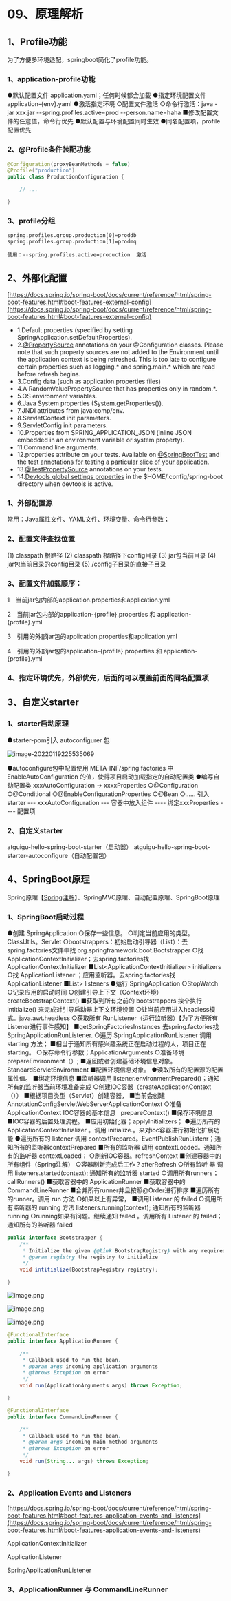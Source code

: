 
# 09、原理解析

## 1、Profile功能  

为了方便多环境适配，springboot简化了profile功能。  

### 1、application-profile功能  

●默认配置文件 application.yaml；任何时候都会加载 
●指定环境配置文件 application-{env}.yaml 
●激活指定环境 
		○配置文件激活 
		○命令行激活：java -jar xxx.jar \--spring.profiles.active=prod --person.name=haha 
■修改配置文件的任意值，命令行优先 
●默认配置与环境配置同时生效 
●同名配置项，profile配置优先  

### 2、@Profile条件装配功能

```java
@Configuration(proxyBeanMethods = false)
@Profile("production")
public class ProductionConfiguration {

    // ...

}
```

### 3、profile分组

```properties
spring.profiles.group.production[0]=proddb
spring.profiles.group.production[1]=prodmq

使用：--spring.profiles.active=production  激活
```

## 2、外部化配置  

[https://docs.spring.io/spring-boot/docs/current/reference/html/spring-boot-features.html#boot-features-external-config](https://docs.spring.io/spring-boot/docs/current/reference/html/spring-boot-features.html#boot-features-external-config)  

* 1.Default properties (specified by setting SpringApplication.setDefaultProperties).  
* 2.[@PropertySource](https://docs.spring.io/spring/docs/5.3.1/javadoc-api/org/springframework/context/annotation/PropertySource.html) annotations on your @Configuration classes. Please note that such property sources are not added to the Environment until the application context is being refreshed. This is too late to configure certain properties such as logging.\* and spring.main.\* which are read before refresh begins.  
* 3.Config data (such as application.properties files)  
* 4.A RandomValuePropertySource that has properties only in random.\*.  
* 5.OS environment variables.  
* 6.Java System properties (System.getProperties()).  
* 7.JNDI attributes from java:comp/env.  
* 8.ServletContext init parameters.  
* 9.ServletConfig init parameters.  
* 10.Properties from SPRING\_APPLICATION\_JSON (inline JSON embedded in an environment variable or system property).  
* 11.Command line arguments.  
* 12.properties attribute on your tests. Available on [@SpringBootTest](https://docs.spring.io/spring-boot/docs/2.4.0/api/org/springframework/boot/test/context/SpringBootTest.html) and the [test annotations for testing a particular slice of your application](https://docs.spring.io/spring-boot/docs/current/reference/html/spring-boot-features.html#boot-features-testing-spring-boot-applications-testing-autoconfigured-tests).  
* 13.[@TestPropertySource](https://docs.spring.io/spring/docs/5.3.1/javadoc-api/org/springframework/test/context/TestPropertySource.html) annotations on your tests.  
* 14.[Devtools global settings properties](https://docs.spring.io/spring-boot/docs/current/reference/html/using-spring-boot.html#using-boot-devtools-globalsettings) in the $HOME/.config/spring-boot directory when devtools is active.  

### 1、外部配置源  

常用：Java属性文件、YAML文件、环境变量、命令行参数；  

### 2、配置文件查找位置  

(1) classpath 根路径 
(2) classpath 根路径下config目录 
(3) jar包当前目录 
(4) jar包当前目录的config目录 
(5) /config子目录的直接子目录  

### 3、配置文件加载顺序：  

1　当前jar包内部的application.properties和application.yml

2　当前jar包内部的application-{profile}.properties 和 application-{profile}.yml

3　引用的外部jar包的application.properties和application.yml

4　引用的外部jar包的application-{profile}.properties 和 application-{profile}.yml

### 4、指定环境优先，外部优先，后面的可以覆盖前面的同名配置项  

## 3、自定义starter  

### 1、starter启动原理  

●starter-pom引入 autoconfigurer 包  

![image-20220119225535069](https://gitee.com/wowosong/pic-md/raw/master/20220119225535.png)

●autoconfigure包中配置使用 META-INF/spring.factories 中 EnableAutoConfiguration 的值，使得项目启动加载指定的自动配置类 
●编写自动配置类 xxxAutoConfiguration -> xxxxProperties 
		○@Configuration 
		○@Conditional 
		○@EnableConfigurationProperties 
		○@Bean 
		○...... 
引入starter \--- xxxAutoConfiguration --- 容器中放入组件 ---- 绑定xxxProperties ---- 配置项  

### 2、自定义starter  

atguigu-hello-spring-boot-starter（启动器） 
atguigu-hello-spring-boot-starter-autoconfigure（自动配置包）  

## 4、SpringBoot原理  

Spring原理【[Spring注解](https://www.bilibili.com/video/BV1gW411W7wy?p=1)】、SpringMVC原理、自动配置原理、SpringBoot原理  

### 1、SpringBoot启动过程  

●创建 SpringApplication 
		○保存一些信息。
		○判定当前应用的类型。ClassUtils。Servlet 
		○bootstrappers：初始启动引导器（List<Bootstrapper>）：去spring.factories文件中找 org.springframework.boot.Bootstrapper 
		○找 ApplicationContextInitializer；去spring.factories找 ApplicationContextInitializer 
				■List<ApplicationContextInitializer<?>> initializers 
		○找 ApplicationListener ；应用监听器。去spring.factories找 ApplicationListener 
				■List<ApplicationListener<?>> listeners 
●运行 SpringApplication 
		○StopWatch 
		○记录应用的启动时间 
		○创建引导上下文（Context环境）createBootstrapContext() 
				■获取到所有之前的 bootstrappers 挨个执行 intitialize() 来完成对引导启动器上下文环境设置 
		○让当前应用进入headless模式。java.awt.headless 
		○获取所有 RunListener（运行监听器）【为了方便所有Listener进行事件感知】 
				■getSpringFactoriesInstances 去spring.factories找 SpringApplicationRunListener. 
		○遍历 SpringApplicationRunListener 调用 starting 方法； 
				■相当于通知所有感兴趣系统正在启动过程的人，项目正在 starting。 
		○保存命令行参数；ApplicationArguments 
		○准备环境 prepareEnvironment（）; 
				■返回或者创建基础环境信息对象。StandardServletEnvironment 
				■配置环境信息对象。 
							●读取所有的配置源的配置属性值。 
				■绑定环境信息 
				■监听器调用 listener.environmentPrepared()；通知所有的监听器当前环境准备完成 
		○创建IOC容器（createApplicationContext（）） 
				■根据项目类型（Servlet）创建容器， 
				■当前会创建 AnnotationConfigServletWebServerApplicationContext 
		○准备ApplicationContext IOC容器的基本信息   prepareContext() 
				■保存环境信息 
				■IOC容器的后置处理流程。 
				■应用初始化器；applyInitializers； 
							●遍历所有的 ApplicationContextInitializer 。调用 initialize.。来对ioc容器进行初始化扩展功能 
							●遍历所有的 listener 调用 contextPrepared。EventPublishRunListenr；通知所有的监听器contextPrepared 
				■所有的监听器 调用 contextLoaded。通知所有的监听器 contextLoaded； 
			○刷新IOC容器。refreshContext 
						■创建容器中的所有组件（Spring注解） 
			○容器刷新完成后工作？afterRefresh 
			○所有监听 器 调用 listeners.started(context); 通知所有的监听器 started 
			○调用所有runners；callRunners() 
						■获取容器中的 ApplicationRunner 
						■获取容器中的 CommandLineRunner 
						■合并所有runner并且按照@Order进行排序 
						■遍历所有的runner。调用 run 方法 
			○如果以上有异常， 
						■调用Listener 的 failed 
			○调用所有监听器的 running 方法 listeners.running(context); 通知所有的监听器 running 
			○running如果有问题。继续通知 failed 。调用所有 Listener 的 failed；通知所有的监听器 failed  

```java
public interface Bootstrapper {
    /**
     * Initialize the given {@link BootstrapRegistry} with any required registrations.
     * @param registry the registry to initialize
     */
    void intitialize(BootstrapRegistry registry);

}
```

![image.png](https://gitee.com/wowosong/pic-md/raw/master/202201201004322.png)

  

![image.png](https://gitee.com/wowosong/pic-md/raw/master/202201201005839.png)


![image.png](https://gitee.com/wowosong/pic-md/raw/master/202201201005094.png)

```java
@FunctionalInterface
public interface ApplicationRunner {

    /**
     * Callback used to run the bean.
     * @param args incoming application arguments
     * @throws Exception on error
     */
    void run(ApplicationArguments args) throws Exception;

}
```

```java
@FunctionalInterface
public interface CommandLineRunner {

    /**
     * Callback used to run the bean.
     * @param args incoming main method arguments
     * @throws Exception on error
     */
    void run(String... args) throws Exception;

}
```

### 2、Application Events and Listeners  

[https://docs.spring.io/spring-boot/docs/current/reference/html/spring-boot-features.html#boot-features-application-events-and-listeners](https://docs.spring.io/spring-boot/docs/current/reference/html/spring-boot-features.html#boot-features-application-events-and-listeners)  

ApplicationContextInitializer  

ApplicationListener  

SpringApplicationRunListener  

### 3、ApplicationRunner 与 CommandLineRunner

